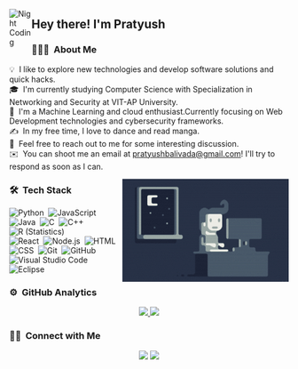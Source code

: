 

<img alt="Night Coding" src="./assets/Hand%20Wave.gif" width='40' align="left"/><h2>Hey there! I'm Pratyush</h2>

<!-- ## 👋 &nbsp;Hey there! I'm Pratyush -->

### 👨🏻‍💻 &nbsp;About Me

💡 &nbsp;I like to explore new technologies and develop software solutions and quick hacks.\
🎓 &nbsp;I'm currently studying Computer Science with Specialization in Networking and Security at VIT-AP University.\
🌱 &nbsp;I'm a Machine Learning and cloud enthusiast.Currently focusing on Web Development technologies and cybersecurity frameworks.\
✍️ &nbsp;In my free time, I love to dance and read manga.\
💬 &nbsp;Feel free to reach out to me for some interesting discussion.\
✉️ &nbsp;You can shoot me an email at pratyushbalivada@gmail.com! I'll try to respond as soon as I can.

<img alt="Night Coding" src="https://raw.githubusercontent.com/AVS1508/AVS1508/master/assets/Night-Coding.gif" align="right"/>

### 🛠 &nbsp;Tech Stack

![Python](https://img.shields.io/badge/-Python-05122A?style=flat&logo=python)&nbsp;
![JavaScript](https://img.shields.io/badge/-JavaScript-05122A?style=flat&logo=javascript)&nbsp;
![Java](https://img.shields.io/badge/-Java-05122A?style=flat&logo=Java&logoColor=FFA518)&nbsp;
![C](https://img.shields.io/badge/-C-05122A?style=flat&logo=C&logoColor=A8B9CC)&nbsp;
![C++](https://img.shields.io/badge/-C++-05122A?style=flat&logo=C%2B%2B&logoColor=00599C)&nbsp;
![R (Statistics)](https://img.shields.io/badge/-R-05122A?style=flat&logo=R&logoColor=276DC3)\
![React](https://img.shields.io/badge/-React-05122A?style=flat&logo=react)&nbsp;
![Node.js](https://img.shields.io/badge/-Node.js-05122A?style=flat&logo=node.js)&nbsp;
![HTML](https://img.shields.io/badge/-HTML-05122A?style=flat&logo=HTML5)&nbsp;
![CSS](https://img.shields.io/badge/-CSS-05122A?style=flat&logo=CSS3&logoColor=1572B6)&nbsp;
![Git](https://img.shields.io/badge/-Git-05122A?style=flat&logo=git)&nbsp;
![GitHub](https://img.shields.io/badge/-GitHub-05122A?style=flat&logo=github)&nbsp;
![Visual Studio Code](https://img.shields.io/badge/-Visual%20Studio%20Code-05122A?style=flat&logo=visual-studio-code&logoColor=007ACC)&nbsp;
![Eclipse](https://img.shields.io/badge/-Eclipse-05122A?style=flat&logo=eclipse-ide&logoColor=2C2255)


### ⚙️ &nbsp;GitHub Analytics

<p align="center">
<a href="https://github.com/Pratyush1705">
  <img height="180em" src="https://github-readme-stats-eight-theta.vercel.app/api?username=Pratyush1705&show_icons=true&theme=algolia&include_all_commits=true&count_private=true"/>
  <img height="180em" src="https://github-readme-stats.vercel.app/api/top-langs/?username=Pratyush1705&layout=compact&langs_count=8&theme=algolia"/>
</a>
</p>

### 🤝🏻 &nbsp;Connect with Me

<p align="center">
<a href="https://www.linkedin.com/in/balivada-pratyush-ab659b207/"><img src="https://img.shields.io/badge/-Pratyush%20Balivada-0077B5?style=flat&logo=Linkedin&logoColor=white"/></a>
<a href="mailto:pratyushbalivada@gmail.com"><img src="https://img.shields.io/badge/-pratyushbalivada@gmail.com-D14836?style=flat&logo=Gmail&logoColor=white"/></a>
</p>
